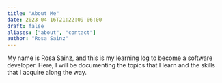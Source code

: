 ```yaml
---
title: "About Me"
date: 2023-04-16T21:22:09-06:00
draft: false
aliases: ["about", "contact"]
author: "Rosa Sainz"
---
```


My name is Rosa Sainz, and this is my learning log to become a software developer. Here, I will be documenting the topics that I learn and the skills that I acquire along the way.


